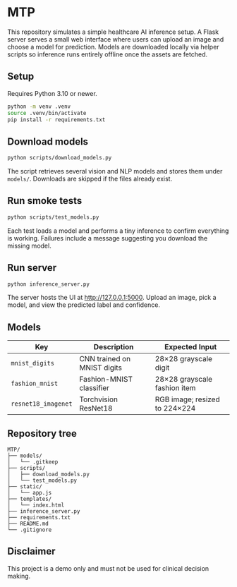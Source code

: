 # MTP

This repository simulates a simple healthcare AI inference setup. A Flask server
serves a small web interface where users can upload an image and choose a model
for prediction. Models are downloaded locally via helper scripts so inference
runs entirely offline once the assets are fetched.

## Setup

Requires Python 3.10 or newer.

```bash
python -m venv .venv
source .venv/bin/activate
pip install -r requirements.txt
```

## Download models

```bash
python scripts/download_models.py
```

The script retrieves several vision and NLP models and stores them under
`models/`. Downloads are skipped if the files already exist.

## Run smoke tests

```bash
python scripts/test_models.py
```

Each test loads a model and performs a tiny inference to confirm everything is
working. Failures include a message suggesting you download the missing model.

## Run server

```bash
python inference_server.py
```

The server hosts the UI at http://127.0.0.1:5000. Upload an image, pick a model,
and view the predicted label and confidence.

## Models

| Key | Description | Expected Input |
| --- | ----------- | -------------- |
| `mnist_digits` | CNN trained on MNIST digits | 28×28 grayscale digit |
| `fashion_mnist` | Fashion-MNIST classifier | 28×28 grayscale fashion item |
| `resnet18_imagenet` | Torchvision ResNet18 | RGB image; resized to 224×224 |

## Repository tree

```
MTP/
├── models/
│   └── .gitkeep
├── scripts/
│   ├── download_models.py
│   └── test_models.py
├── static/
│   └── app.js
├── templates/
│   └── index.html
├── inference_server.py
├── requirements.txt
├── README.md
└── .gitignore
```

## Disclaimer

This project is a demo only and must not be used for clinical decision making.
